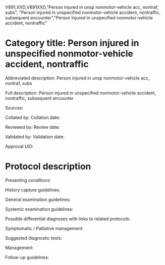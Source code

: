V891,XXD,V891XXD,"Person injured in unsp nonmotor-vehicle acc, nontraf, subs", "Person injured in unspecified nonmotor-vehicle accident, nontraffic, subsequent encounter","Person injured in unspecified nonmotor-vehicle accident, nontraffic"
# Category title: Person injured in unspecified nonmotor-vehicle accident, nontraffic

Abbreviated description: Person injured in unsp nonmotor-vehicle acc, nontraf, subs

Full description: Person injured in unspecified nonmotor-vehicle accident, nontraffic, subsequent encounter

Sources:

Collated by:
Collation date:

Reviewed by:
Review date:

Validated by:
Validation date:

Approval UID:

# Protocol description

Presenting conditions:

History capture guidelines:

General examination guidelines:

Systemic examination guidelines:

Possible differential diagnoses with links to related protocols:

Symptomatic / Palliative management:

Suggested diagnostic tests:

Management:

Follow-up guidelines:
